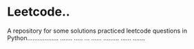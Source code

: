 # Leetcode..
A repository for some solutions practiced leetcode questions in Python.................. ....... ..... ... ...... ......... ...... .......
